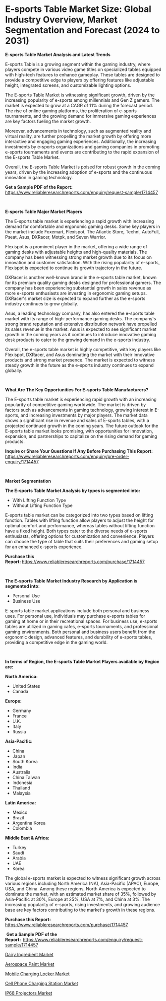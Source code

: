 <p><h1>E-sports Table Market Size: Global Industry Overview, Market Segmentation and Forecast (2024 to 2031)</h1></p><p><strong>E-sports Table Market Analysis and Latest Trends</strong></p>
<p><p>E-sports Table is a growing segment within the gaming industry, where players compete in various video game titles on specialized tables equipped with high-tech features to enhance gameplay. These tables are designed to provide a competitive edge to players by offering features like adjustable height, integrated screens, and customizable lighting options.</p><p>The E-sports Table Market is witnessing significant growth, driven by the increasing popularity of e-sports among millennials and Gen Z gamers. The market is expected to grow at a CAGR of 11% during the forecast period. The rise of online gaming platforms, the proliferation of e-sports tournaments, and the growing demand for immersive gaming experiences are key factors fueling the market growth.</p><p>Moreover, advancements in technology, such as augmented reality and virtual reality, are further propelling the market growth by offering more interactive and engaging gaming experiences. Additionally, the increasing investments by e-sports organizations and gaming companies in promoting e-sports tournaments and events are contributing to the rapid expansion of the E-sports Table Market.</p><p>Overall, the E-sports Table Market is poised for robust growth in the coming years, driven by the increasing adoption of e-sports and the continuous innovation in gaming technology.</p></p>
<p><strong>Get a Sample PDF of the Report:&nbsp;</strong> <a href="https://www.reliableresearchreports.com/enquiry/request-sample/1714457">https://www.reliableresearchreports.com/enquiry/request-sample/1714457</a></p>
<p>&nbsp;</p>
<p><strong>E-sports Table Major Market Players</strong></p>
<p><p>The E-sports table market is experiencing a rapid growth with increasing demand for comfortable and ergonomic gaming desks. Some key players in the market include Foxemart, Flexispot, The Atlantic Store, Techni, AutoFull, Pseat, Asus, DXRacer, Motpk, and Seven Warrior.</p><p>Flexispot is a prominent player in the market, offering a wide range of gaming desks with adjustable heights and high-quality materials. The company has been witnessing strong market growth due to its focus on innovation and customer satisfaction. With the rising popularity of e-sports, Flexispot is expected to continue its growth trajectory in the future.</p><p>DXRacer is another well-known brand in the e-sports table market, known for its premium quality gaming desks designed for professional gamers. The company has been experiencing substantial growth in sales revenue as more e-sports enthusiasts are investing in ergonomic gaming setups. DXRacer's market size is expected to expand further as the e-sports industry continues to grow globally.</p><p>Asus, a leading technology company, has also entered the e-sports table market with its range of high-performance gaming desks. The company's strong brand reputation and extensive distribution network have propelled its sales revenue in the market. Asus is expected to see significant market growth in the coming years as it continues to introduce innovative gaming desk products to cater to the growing demand in the e-sports industry.</p><p>Overall, the e-sports table market is highly competitive, with key players like Flexispot, DXRacer, and Asus dominating the market with their innovative products and strong market presence. The market is expected to witness steady growth in the future as the e-sports industry continues to expand globally.</p></p>
<p>&nbsp;</p>
<p><strong>What Are The Key Opportunities For E-sports Table Manufacturers?</strong></p>
<p><p>The E-sports table market is experiencing rapid growth with an increasing popularity of competitive gaming worldwide. The market is driven by factors such as advancements in gaming technology, growing interest in E-sports, and increasing investments by major players. The market data shows a significant rise in revenue and sales of E-sports tables, with a projected continued growth in the coming years. The future outlook for the E-sports table market looks promising, with opportunities for innovation, expansion, and partnerships to capitalize on the rising demand for gaming products.</p></p>
<p><strong>Inquire or Share Your Questions If Any Before Purchasing This Report:</strong> <a href="https://www.reliableresearchreports.com/enquiry/pre-order-enquiry/1714457">https://www.reliableresearchreports.com/enquiry/pre-order-enquiry/1714457</a></p>
<p>&nbsp;</p>
<p><strong>Market Segmentation</strong></p>
<p><strong>The E-sports Table Market Analysis by types is segmented into:</strong></p>
<p><ul><li>With Lifting Function Type</li><li>Without Lifting Function Type</li></ul></p>
<p><p>E-sports table market can be categorized into two types based on lifting function. Tables with lifting function allow players to adjust the height for optimal comfort and performance, whereas tables without lifting function have a fixed height. Both types cater to the diverse needs of e-sports enthusiasts, offering options for customization and convenience. Players can choose the type of table that suits their preferences and gaming setup for an enhanced e-sports experience.</p></p>
<p><strong>Purchase this Report:&nbsp;</strong><a href="https://www.reliableresearchreports.com/purchase/1714457">https://www.reliableresearchreports.com/purchase/1714457</a></p>
<p>&nbsp;</p>
<p><strong>The E-sports Table Market Industry Research by Application is segmented into:</strong></p>
<p><ul><li>Personal Use</li><li>Business Use</li></ul></p>
<p><p>E-sports table market applications include both personal and business uses. For personal use, individuals may purchase e-sports tables for gaming at home or in their recreational spaces. For business use, e-sports tables are utilized in gaming cafes, e-sports tournaments, and professional gaming environments. Both personal and business users benefit from the ergonomic design, advanced features, and durability of e-sports tables, providing a competitive edge in the gaming world.</p></p>
<p>&nbsp;</p>
<p><strong>In terms of Region, the E-sports Table Market Players available by Region are:</strong></p>
<p>
    <p> <strong> North America: </strong>
        <ul>
            <li>United States</li>
            <li>Canada</li>
        </ul>
        </p> 
    <p> <strong> Europe: </strong>
        <ul>
            <li>Germany</li>
            <li>France</li>
            <li>U.K.</li>
            <li>Italy</li>
            <li>Russia</li>
        </ul>
        </p> 
    <p> <strong> Asia-Pacific: </strong>
        <ul>
            <li>China</li>
            <li>Japan</li>
            <li>South Korea</li>
            <li>India</li>
            <li>Australia</li>
            <li>China Taiwan</li>
            <li>Indonesia</li>
            <li>Thailand</li>
            <li>Malaysia</li>
        </ul>
        </p> 
    <p> <strong> Latin America: </strong>
        <ul>
            <li>Mexico</li>
            <li>Brazil</li>
            <li>Argentina Korea</li>
            <li>Colombia</li>
        </ul>
        </p> 
    <p> <strong> Middle East & Africa: </strong>
        <ul>
            <li>Turkey</li>
            <li>Saudi</li>
            <li>Arabia</li>
            <li>UAE</li>
            <li>Korea</li>
        </ul>
    </p>
    </p>
<p><p>The global e-sports market is expected to witness significant growth across various regions including North America (NA), Asia-Pacific (APAC), Europe, USA, and China. Among these regions, North America is expected to dominate the market, with an estimated market share of 35%, followed by Asia-Pacific at 30%, Europe at 25%, USA at 7%, and China at 3%. The increasing popularity of e-sports, rising investments, and growing audience base are key factors contributing to the market's growth in these regions.</p></p>
<p><strong>Purchase this Report: </strong><a href="https://www.reliableresearchreports.com/purchase/1714457">https://www.reliableresearchreports.com/purchase/1714457</a></p>
<p>&nbsp;<strong>Get a Sample PDF of the Report:&nbsp;&nbsp;</strong><a href="https://www.reliableresearchreports.com/enquiry/request-sample/1714457">https://www.reliableresearchreports.com/enquiry/request-sample/1714457</a></p>
<p><strong></strong></p>
<p><p><a href="https://github.com/wusalecollins540tpqoz/Market-Research-Report-List-1/blob/main/dairy-ingredient-market.md">Dairy Ingredient Market</a></p><p><a href="https://github.com/johnbach50/Market-Research-Report-List-2/blob/main/aerospace-paint-market.md">Aerospace Paint Market</a></p><p><a href="https://github.com/GroverBarry/Market-Research-Report-List-4/blob/main/mobile-charging-locker-market.md">Mobile Charging Locker Market</a></p><p><a href="https://github.com/lylyparadise/Market-Research-Report-List-2/blob/main/cell-phone-charging-station-market.md">Cell Phone Charging Station Market</a></p><p><a href="https://github.com/pjcfca/Market-Research-Report-List-1/blob/main/ip68-projectors-market.md">IP68 Projectors Market</a></p></p>